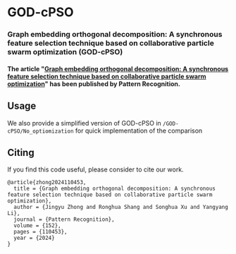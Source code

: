 # GOD-cPSO
### Graph embedding orthogonal decomposition: A synchronous feature selection technique based on collaborative particle swarm optimization (GOD-cPSO)
#### The article "[Graph embedding orthogonal decomposition: A synchronous feature selection technique based on collaborative particle swarm optimization](https://doi.org/10.1016/j.patcog.2024.110453)" has been published by Pattern Recognition.

## Usage
We also provide a simplified version of GOD-cPSO in `/GOD-cPSO/No_optiomization` for quick implementation of the comparison

## Citing
If you find this code useful, please consider to cite our work.
```
@article{zhong2024110453,
  title = {Graph embedding orthogonal decomposition: A synchronous feature selection technique based on collaborative particle swarm optimization},
  author = {Jingyu Zhong and Ronghua Shang and Songhua Xu and Yangyang Li},
  journal = {Pattern Recognition},
  volume = {152},
  pages = {110453},
  year = {2024}
}
```

